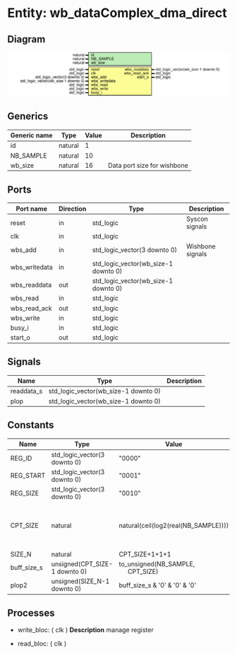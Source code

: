 # Entity: wb_dataComplex_dma_direct

## Diagram

![Diagram](wb_dataComplex_dma_direct.svg "Diagram")
## Generics

| Generic name | Type    | Value | Description                 |
| ------------ | ------- | ----- | --------------------------- |
| id           | natural | 1     |                             |
| NB_SAMPLE    | natural | 10    |                             |
| wb_size      | natural | 16    | Data port size for wishbone |
## Ports

| Port name     | Direction | Type                                 | Description      |
| ------------- | --------- | ------------------------------------ | ---------------- |
| reset         | in        | std_logic                            | Syscon signals   |
| clk           | in        | std_logic                            |                  |
| wbs_add       | in        | std_logic_vector(3 downto 0)         | Wishbone signals |
| wbs_writedata | in        | std_logic_vector(wb_size-1 downto 0) |                  |
| wbs_readdata  | out       | std_logic_vector(wb_size-1 downto 0) |                  |
| wbs_read      | in        | std_logic                            |                  |
| wbs_read_ack  | out       | std_logic                            |                  |
| wbs_write     | in        | std_logic                            |                  |
| busy_i        | in        | std_logic                            |                  |
| start_o       | out       | std_logic                            |                  |
## Signals

| Name       | Type                                 | Description |
| ---------- | ------------------------------------ | ----------- |
| readdata_s | std_logic_vector(wb_size-1 downto 0) |             |
| plop       | std_logic_vector(wb_size-1 downto 0) |             |
## Constants

| Name        | Type                          | Value                                                                 | Description                                     |
| ----------- | ----------------------------- | --------------------------------------------------------------------- | ----------------------------------------------- |
| REG_ID      | std_logic_vector(3 downto 0)  |  "0000"                                                               |                                                 |
| REG_START   | std_logic_vector(3 downto 0)  |  "0001"                                                               |                                                 |
| REG_SIZE    | std_logic_vector(3 downto 0)  |  "0010"                                                               |                                                 |
| CPT_SIZE    | natural                       |  natural(ceil(log2(real(NB_SAMPLE))))                                 | byte sizex2: complex, x2: two input, x2: 16bits |
| SIZE_N      | natural                       |  CPT_SIZE+1+1+1                                                       |                                                 |
| buff_size_s | unsigned(CPT_SIZE-1 downto 0) |  to_unsigned(NB_SAMPLE,<br><span style="padding-left:20px"> CPT_SIZE) |                                                 |
| plop2       | unsigned(SIZE_N-1 downto 0)   |  buff_size_s & '0' & '0' & '0'                                        |                                                 |
## Processes
- write_bloc: ( clk )
**Description**
manage register

- read_bloc: ( clk )
